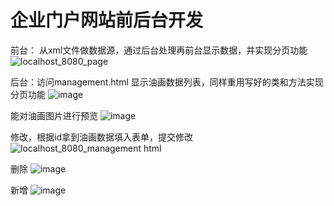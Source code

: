 # 企业门户网站前后台开发

前台：
从xml文件做数据源，通过后台处理再前台显示数据，并实现分页功能
![localhost_8080_page](https://user-images.githubusercontent.com/45113666/126054367-a71fedc0-679d-4181-9af8-29a9a730f4a9.png)

后台：访问management.html
显示油画数据列表，同样重用写好的类和方法实现分页功能
![image](https://user-images.githubusercontent.com/45113666/126054389-2eaff734-ea33-409b-881e-86fc211ad917.png)

能对油画图片进行预览
![image](https://user-images.githubusercontent.com/45113666/126054402-8480b986-1964-486b-b2b9-318be18dc49f.png)

修改，根据id拿到油画数据填入表单，提交修改
![localhost_8080_management html](https://user-images.githubusercontent.com/45113666/126054411-014fda3e-fdd6-4b5d-b56d-f9d61c172068.png)

删除
![image](https://user-images.githubusercontent.com/45113666/126054425-ffb6583e-14b1-4215-b1f0-ccbee58fed75.png)

新增
![image](https://user-images.githubusercontent.com/45113666/126054433-96532b20-96ad-431c-a232-f6bab16d4690.png)
